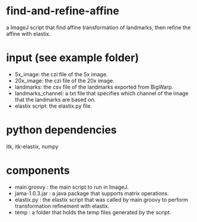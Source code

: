 # find-and-refine-affine
a ImageJ script that find affine transformation of landmarks, then refine the affine with elastix.
# input (see example folder)
* 5x_image: the czi file of the 5x image.
* 20x_image: the czi file of the 20x image.
* landmarks: the csv file of the landmarks exported from BigWarp.
* landmarks_channel: a txt file that specifies which channel of the image that the landmarks are based on.
* elastix script: the elastix.py file.
# python dependencies
itk, itk-elastix, numpy
# components
* main.groovy : the main script to run in ImageJ.
* jama-1.0.3.jar : a java package that supports matrix operations.
* elastix.py : the elastix script that was called by main.groovy to perform transformation refinement with elastix.
* temp : a folder that holds the temp files generated by the script.
